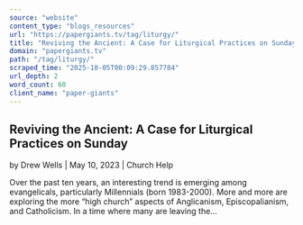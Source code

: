 ```yaml
---
source: "website"
content_type: "blogs_resources"
url: "https://papergiants.tv/tag/liturgy/"
title: "Reviving the Ancient: A Case for Liturgical Practices on Sunday"
domain: "papergiants.tv"
path: "/tag/liturgy/"
scraped_time: "2025-10-05T00:09:29.857784"
url_depth: 2
word_count: 60
client_name: "paper-giants"
---
```


## Reviving the Ancient: A Case for Liturgical Practices on Sunday

by Drew Wells | May 10, 2023 | Church Help

Over the past ten years, an interesting trend is emerging among evangelicals, particularly Millennials (born 1983-2000). More and more are exploring the more “high church” aspects of Anglicanism, Episcopalianism, and Catholicism. In a time where many are leaving the...